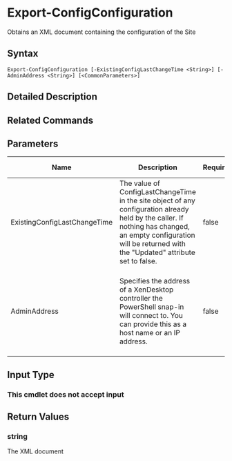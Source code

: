 ﻿# Export-ConfigConfiguration

   Obtains an XML document containing the configuration of the Site

## Syntax
```
Export-ConfigConfiguration [-ExistingConfigLastChangeTime <String>] [-AdminAddress <String>] [<CommonParameters>]
```

## Detailed Description
   

## Related Commands
## Parameters

| Name   | Description | Required? | Pipeline Input | Default Value |
| --- | --- | --- | --- | --- |
| ExistingConfigLastChangeTime | The value of ConfigLastChangeTime in the site object of any configuration already held by the caller. If nothing has changed, an empty configuration will be returned with the "Updated" attribute set to false. | false | false | $null |
| AdminAddress | Specifies the address of a XenDesktop controller the PowerShell snap-in will connect to. You can provide this as a host name or an IP address. | false | false | Localhost. Once a value is provided by any cmdlet, this value becomes the default. |

## Input Type
### This cmdlet does not accept input
   
## Return Values
### string
   The XML document
